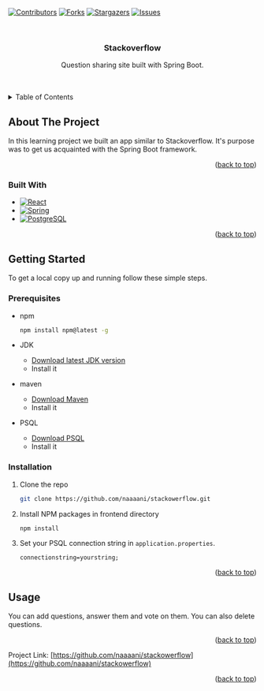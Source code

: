 <!-- Improved compatibility of back to top link: See: https://github.com/othneildrew/Best-README-Template/pull/73 -->
<a name="readme-top"></a>
<!--
*** Thanks for checking out the Best-README-Template. If you have a suggestion
*** that would make this better, please fork the repo and create a pull request
*** or simply open an issue with the tag "enhancement".
*** Don't forget to give the project a star!
*** Thanks again! Now go create something AMAZING! :D
-->



<!-- PROJECT SHIELDS -->
<!--
*** I'm using markdown "reference style" links for readability.
*** Reference links are enclosed in brackets [ ] instead of parentheses ( ).
*** See the bottom of this document for the declaration of the reference variables
*** for contributors-url, forks-url, etc. This is an optional, concise syntax you may use.
*** https://www.markdownguide.org/basic-syntax/#reference-style-links
-->
[![Contributors][contributors-shield]][contributors-url]
[![Forks][forks-shield]][forks-url]
[![Stargazers][stars-shield]][stars-url]
[![Issues][issues-shield]][issues-url]



<!-- PROJECT LOGO -->
<br />
<div align="center">
<h3 align="center">Stackoverflow</h3>
  <p align="center">
    Question sharing site built with Spring Boot.
    <br />
    <br />
    <br />
  </p>
</div>



<!-- TABLE OF CONTENTS -->
<details>
  <summary>Table of Contents</summary>
  <ol>
    <li>
      <a href="#about-the-project">About The Project</a>
      <ul>
        <li><a href="#built-with">Built With</a></li>
      </ul>
    </li>
    <li>
      <a href="#getting-started">Getting Started</a>
      <ul>
        <li><a href="#prerequisites">Prerequisites</a></li>
        <li><a href="#installation">Installation</a></li>
      </ul>
    </li>
    <li><a href="#usage">Usage</a></li>
    <li><a href="#roadmap">Roadmap</a></li>
    <li><a href="#contributing">Contributing</a></li>
    <li><a href="#license">License</a></li>
    <li><a href="#contact">Contact</a></li>
    <li><a href="#acknowledgments">Acknowledgments</a></li>
  </ol>
</details>



<!-- ABOUT THE PROJECT -->
## About The Project

In this learning project we built an app similar to Stackoverflow. It's purpose was to get us acquainted with the Spring Boot framework.

<p align="right">(<a href="#readme-top">back to top</a>)</p>



### Built With

* [![React][React.js]][React-url]
* [![Spring][Spring.js]][Spring-url]
* [![PostgreSQL][PostgreSQL.js]][PostgreSQL-url]

<p align="right">(<a href="#readme-top">back to top</a>)</p>



<!-- GETTING STARTED -->
## Getting Started

To get a local copy up and running follow these simple steps.

### Prerequisites
* npm
  ```sh
  npm install npm@latest -g
  ```

* JDK
    - <a href="https://www.oracle.com/java/technologies/downloads/">Download latest JDK version</a>
    - Install it
* maven
    - <a href="https://maven.apache.org/download.cgi">Download Maven</a>
    - Install it
* PSQL
    - <a href="https://www.postgresql.org/download/">Download PSQL</a>
    - Install it
### Installation

1. Clone the repo
   ```sh
   git clone https://github.com/naaaani/stackowerflow.git
   ```
2. Install NPM packages in frontend directory
   ```sh
   npm install
   ```
3. Set your PSQL connection string in `application.properties`.
   ```
   connectionstring=yourstring;
   ```

<p align="right">(<a href="#readme-top">back to top</a>)</p>



<!-- USAGE EXAMPLES -->
## Usage

You can add questions, answer them and vote on them. You can also delete questions.


<p align="right">(<a href="#readme-top">back to top</a>)</p>

Project Link: [https://github.com/naaaani/stackowerflow](https://github.com/naaaani/stackowerflow)

<p align="right">(<a href="#readme-top">back to top</a>)</p>

<!-- MARKDOWN LINKS & IMAGES -->
<!-- https://www.markdownguide.org/basic-syntax/#reference-style-links -->
[contributors-shield]: https://img.shields.io/github/contributors/naaaani/stackowerflow.svg?style=for-the-badge
[contributors-url]: https://github.com/naaaani/stackowerflow/graphs/contributors
[forks-shield]: https://img.shields.io/github/forks/naaaani/stackowerflow.svg?style=for-the-badge
[forks-url]: https://github.com/naaaani/stackowerflow/network/members
[stars-shield]: https://img.shields.io/github/stars/naaaani/stackowerflow.svg?style=for-the-badge
[stars-url]: https://github.com/naaaani/stackowerflow/stargazers
[issues-shield]: https://img.shields.io/github/issues/naaaani/stackowerflow.svg?style=for-the-badge
[issues-url]: https://github.com/naaaani/stackowerflow/issues
[license-shield]: https://img.shields.io/github/license/naaaani/stackowerflow.svg?style=for-the-badge
[license-url]: https://github.com/naaaani/stackowerflow/blob/master/LICENSE.txt
[linkedin-shield]: https://img.shields.io/badge/-LinkedIn-black.svg?style=for-the-badge&logo=linkedin&colorB=555
[linkedin-url]: https://linkedin.com/in/linkedin_username
[product-screenshot]: images/screenshot.png
[React.js]: https://img.shields.io/badge/React-20232A?style=for-the-badge&logo=react&logoColor=61DAFB
[React-url]: https://reactjs.org/
[Spring.js]: https://img.shields.io/badge/Spring%20Boot-grey?style=for-the-badge&logo=Spring%20Boot&color=grey
[Spring-url]: https://spring.io/projects/spring-boot
[PostgreSQL.js]: https://img.shields.io/badge/PostgreSQL-grey?style=for-the-badge&logo=PostgreSQL&color=grey&logoColor=61DAFB
[PostgreSQL-url]: https://www.postgresql.org/docs/current/app-psql.html
